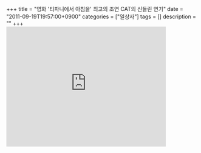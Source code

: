 +++
title = "영화 '티파니에서 아침을' 최고의 조연 CAT의 신들린 연기"
date = "2011-09-19T19:57:00+0900"
categories = ["일상사"]
tags = []
description = ""
+++
<span class="copyright_entry" style="display:block;" title="영화 '티파니에서 아침을' 최고의 조연 CAT의 신들린 연기@@**@@http://shed.egloos.com/3736703"></span>
<embed src="http://www.youtube.com/v/ai8oArl7qGo?version=3&amp;hl=ko_KR" type="application/x-shockwave-flash" width="420" height="315" allowscriptaccess="always" allowfullscreen="true"> 
<!--
       <rdf:RDF xmlns:rdf="http://www.w3.org/1999/02/22-rdf-syntax-ns#"
		    xmlns:dc="http://purl.org/dc/elements/1.1/"
		    xmlns:trackback="http://madskills.com/public/xml/rss/module/trackback/">
       <rdf:Description
	        rdf:about="http://shed.egloos.com/3736703"
	        dc:identifier="http://shed.egloos.com/3736703"
	        dc:title="영화 '티파니에서 아침을' 최고의 조연 CAT의 신들린 연기"
	        trackback:ping="http://shed.egloos.com/tb/3736703"/>
       </rdf:RDF>
       -->

<ul></ul>